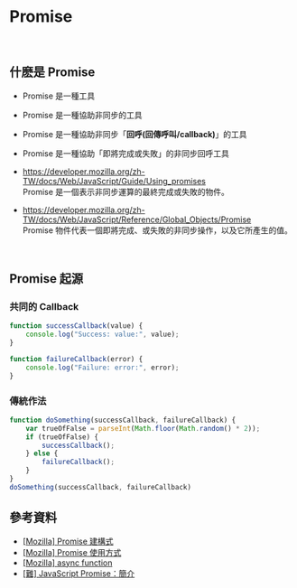 
# Promise

<br>

## 什麽是 Promise
- Promise 是一種工具
- Promise 是一種協助非同步的工具
- Promise 是一種協助非同步「**回呼(回傳呼叫/callback)**」的工具
- Promise 是一種協助「即將完成或失敗」的非同步回呼工具

- https://developer.mozilla.org/zh-TW/docs/Web/JavaScript/Guide/Using_promises
  <br>Promise 是一個表示非同步運算的最終完成或失敗的物件。

- https://developer.mozilla.org/zh-TW/docs/Web/JavaScript/Reference/Global_Objects/Promise
  <br>Promise 物件代表一個即將完成、或失敗的非同步操作，以及它所產生的值。

<br>

## Promise 起源

### 共同的 Callback
```javascript
function successCallback(value) {
    console.log("Success: value:", value);
}

function failureCallback(error) {
    console.log("Failure: error:", error);
}
```

### 傳統作法
```javascript
function doSomething(successCallback, failureCallback) {
    var trueOfFalse = parseInt(Math.floor(Math.random() * 2));
    if (trueOfFalse) {
        successCallback();
    } else {
        failureCallback();
    }
}
doSomething(successCallback, failureCallback)
```

## 參考資料
- [[Mozilla] Promise 建構式](https://developer.mozilla.org/zh-TW/docs/Web/JavaScript/Reference/Global_Objects/Promise)
- [[Mozilla] Promise 使用方式](https://developer.mozilla.org/zh-TW/docs/Web/JavaScript/Guide/Using_promises)
- [[Mozilla] async function](https://developer.mozilla.org/zh-TW/docs/Web/JavaScript/Reference/Statements/async_function)
- [[難] JavaScript Promise：簡介](https://developers.google.com/web/fundamentals/primers/promises)
